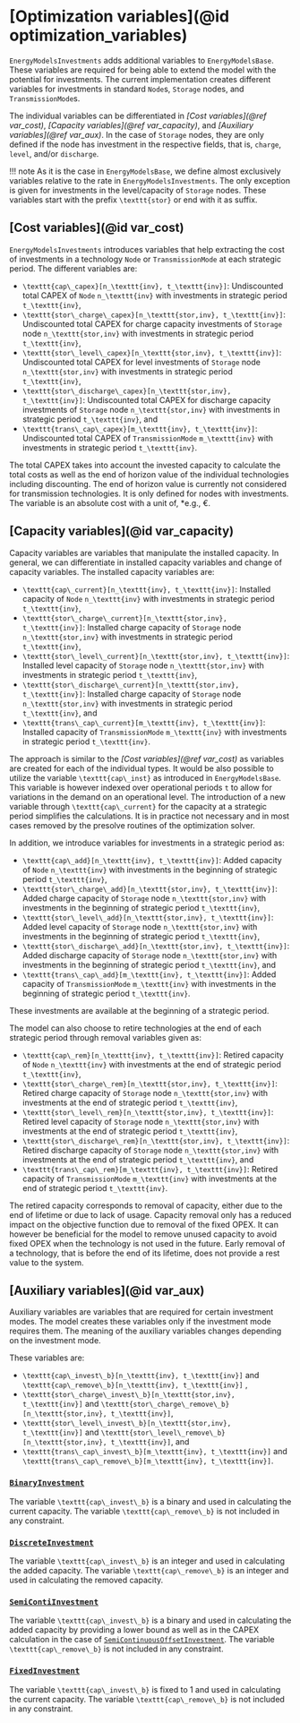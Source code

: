 # [Optimization variables](@id optimization_variables)

`EnergyModelsInvestments` adds additional variables to `EnergyModelsBase`.
These variables are required for being able to extend the model with the potential for investments.
The current implementation creates different variables for investments in standard `Node`s, `Storage` nodes, and `TransmissionMode`s.

The individual variables can be differentiated in *[Cost variables](@ref var_cost)*, *[Capacity variables](@ref var_capacity)*, and *[Auxiliary variables](@ref var_aux)*.
In the case of `Storage` nodes, they are only defined if the node has investment in the respective fields, that is, `charge`, `level`, and/or `discharge`.

!!! note
    As it is the case in `EnergyModelsBase`, we define almost exclusively variables relative to the rate in `EnergyModelsInvestments`.
    The only exception is given for investments in the level/capacity of `Storage` nodes.
    These variables start with the prefix ``\texttt{stor}`` or end with it as suffix.

## [Cost variables](@id var_cost)

`EnergyModelsInvestments` introduces variables that help extracting the cost of investments in a technology `Node` or `TransmissionMode` at each strategic period.
The different variables are:

- ``\texttt{cap\_capex}[n_\texttt{inv}, t_\texttt{inv}]``: Undiscounted total CAPEX of `Node` ``n_\texttt{inv}`` with investments in strategic period ``t_\texttt{inv}``,
- ``\texttt{stor\_charge\_capex}[n_\texttt{stor,inv}, t_\texttt{inv}]``: Undiscounted total CAPEX for charge capacity investments of `Storage` node ``n_\texttt{stor,inv}`` with investments in strategic period ``t_\texttt{inv}``,
- ``\texttt{stor\_level\_capex}[n_\texttt{stor,inv}, t_\texttt{inv}]``: Undiscounted total CAPEX for level investments of `Storage` node ``n_\texttt{stor,inv}`` with investments in strategic period ``t_\texttt{inv}``,
- ``\texttt{stor\_discharge\_capex}[n_\texttt{stor,inv}, t_\texttt{inv}]``: Undiscounted total CAPEX for discharge capacity investments of `Storage` node ``n_\texttt{stor,inv}`` with investments in strategic period ``t_\texttt{inv}``, and
- ``\texttt{trans\_cap\_capex}[m_\texttt{inv}, t_\texttt{inv}]``: Undiscounted total CAPEX of `TransmissionMode` ``m_\texttt{inv}`` with investments in strategic period ``t_\texttt{inv}``.

The total CAPEX takes into account the invested capacity to calculate the total costs as well as the end of horizon value of the individual technologies including discounting.
The end of horizon value is currently not considered for transmission technologies.
It is only defined for nodes with investments.
The variable is an absolute cost with a unit of, *e.g., €.

## [Capacity variables](@id var_capacity)

Capacity variables are variables that manipulate the installed capacity.
In general, we can differentiate in installed capacity variables and change of capacity variables.
The installed capacity variables are:

- ``\texttt{cap\_current}[n_\texttt{inv}, t_\texttt{inv}]``: Installed capacity of `Node` ``n_\texttt{inv}`` with investments in strategic period ``t_\texttt{inv}``,
- ``\texttt{stor\_charge\_current}[n_\texttt{stor,inv}, t_\texttt{inv}]``: Installed charge capacity of `Storage` node ``n_\texttt{stor,inv}`` with investments in strategic period ``t_\texttt{inv}``,
- ``\texttt{stor\_level\_current}[n_\texttt{stor,inv}, t_\texttt{inv}]``: Installed level capacity of `Storage` node ``n_\texttt{stor,inv}`` with investments in strategic period ``t_\texttt{inv}``,
- ``\texttt{stor\_discharge\_current}[n_\texttt{stor,inv}, t_\texttt{inv}]``: Installed charge capacity of `Storage` node ``n_\texttt{stor,inv}`` with investments in strategic period ``t_\texttt{inv}``, and
- ``\texttt{trans\_cap\_current}[m_\texttt{inv}, t_\texttt{inv}]``: Installed capacity of `TransmissionMode` ``m_\texttt{inv}`` with investments in strategic period ``t_\texttt{inv}``.

The approach is similar to the *[Cost variables](@ref var_cost)* as variables are created for each of the individual types.
It would be also possible to utilize the variable ``\texttt{cap\_inst}`` as introduced in `EnergyModelsBase`.
This variable is however indexed over operational periods ``t`` to allow for variations in the demand on an operational level.
The introduction of a new variable through ``\texttt{cap\_current}`` for the capacity at a strategic period simplifies the calculations.
It is in practice not necessary and in most cases removed by the presolve routines of the optimization solver.

In addition, we introduce variables for investments in a strategic period as:

- ``\texttt{cap\_add}[n_\texttt{inv}, t_\texttt{inv}]``: Added capacity of `Node` ``n_\texttt{inv}`` with investments in the beginning of strategic period ``t_\texttt{inv}``,
- ``\texttt{stor\_charge\_add}[n_\texttt{stor,inv}, t_\texttt{inv}]``: Added charge capacity of `Storage` node ``n_\texttt{stor,inv}`` with investments in the beginning of strategic period ``t_\texttt{inv}``,
- ``\texttt{stor\_level\_add}[n_\texttt{stor,inv}, t_\texttt{inv}]``: Added level capacity of `Storage` node ``n_\texttt{stor,inv}`` with investments in the beginning of strategic period ``t_\texttt{inv}``,
- ``\texttt{stor\_discharge\_add}[n_\texttt{stor,inv}, t_\texttt{inv}]``: Added discharge capacity of `Storage` node ``n_\texttt{stor,inv}`` with investments in the beginning of strategic period ``t_\texttt{inv}``, and
- ``\texttt{trans\_cap\_add}[m_\texttt{inv}, t_\texttt{inv}]``: Added capacity of `TransmissionMode` ``m_\texttt{inv}`` with investments in the beginning of strategic period ``t_\texttt{inv}``.

These investments are available at the beginning of a strategic period.

The model can also choose to retire technologies at the end of each strategic period through removal variables given as:

- ``\texttt{cap\_rem}[n_\texttt{inv}, t_\texttt{inv}]``: Retired capacity of `Node` ``n_\texttt{inv}`` with investments at the end of strategic period ``t_\texttt{inv}``,
- ``\texttt{stor\_charge\_rem}[n_\texttt{stor,inv}, t_\texttt{inv}]``: Retired charge capacity of `Storage` node ``n_\texttt{stor,inv}`` with investments at the end of strategic period ``t_\texttt{inv}``,
- ``\texttt{stor\_level\_rem}[n_\texttt{stor,inv}, t_\texttt{inv}]``: Retired level capacity of `Storage` node ``n_\texttt{stor,inv}`` with investments at the end of strategic period ``t_\texttt{inv}``,
- ``\texttt{stor\_discharge\_rem}[n_\texttt{stor,inv}, t_\texttt{inv}]``: Retired discharge capacity of `Storage` node ``n_\texttt{stor,inv}`` with investments at the end of strategic period ``t_\texttt{inv}``, and
- ``\texttt{trans\_cap\_rem}[m_\texttt{inv}, t_\texttt{inv}]``: Retired capacity of `TransmissionMode` ``m_\texttt{inv}`` with investments at the end of strategic period ``t_\texttt{inv}``.

The retired capacity corresponds to removal of capacity, either due to the end of lifetime or due to lack of usage.
Capacity removal only has a reduced impact on the objective function due to removal of the fixed OPEX.
It can however be beneficial for the model to remove unused capacity to avoid fixed OPEX when the technology is not used in the future.
Early removal of a technology, that is before the end of its lifetime, does not provide a rest value to the system.

## [Auxiliary variables](@id var_aux)

Auxiliary variables are variables that are required for certain investment modes.
The model creates these variables only if the investment mode requires them.
The meaning of the auxiliary variables changes depending on the investment mode.

These variables are:

- ``\texttt{cap\_invest\_b}[n_\texttt{inv}, t_\texttt{inv}]`` and ``\texttt{cap\_remove\_b}[n_\texttt{inv}, t_\texttt{inv}]`` ,
- ``\texttt{stor\_charge\_invest\_b}[n_\texttt{stor,inv}, t_\texttt{inv}]`` and ``\texttt{stor\_charge\_remove\_b}[n_\texttt{stor,inv}, t_\texttt{inv}]``,
- ``\texttt{stor\_level\_invest\_b}[n_\texttt{stor,inv}, t_\texttt{inv}]`` and ``\texttt{stor\_level\_remove\_b}[n_\texttt{stor,inv}, t_\texttt{inv}]``, and
- ``\texttt{trans\_cap\_invest\_b}[m_\texttt{inv}, t_\texttt{inv}]`` and ``\texttt{trans\_cap\_remove\_b}[m_\texttt{inv}, t_\texttt{inv}]``.

### [`BinaryInvestment`](@ref)

The variable ``\texttt{cap\_invest\_b}`` is a binary and used in calculating the current capacity.
The variable ``\texttt{cap\_remove\_b}`` is not included in any constraint.

### [`DiscreteInvestment`](@ref)

The variable ``\texttt{cap\_invest\_b}`` is an integer and used in calculating the added capacity.
The variable ``\texttt{cap\_remove\_b}`` is an integer and used in calculating the removed capacity.

### [`SemiContiInvestment`](@ref)

The variable ``\texttt{cap\_invest\_b}`` is a binary and used in calculating the added capacity by providing a lower bound as well as in the CAPEX calculation in the case of [`SemiContinuousOffsetInvestment`](@ref).
The variable ``\texttt{cap\_remove\_b}`` is not included in any constraint.

### [`FixedInvestment`](@ref)

The variable ``\texttt{cap\_invest\_b}`` is fixed to 1 and used in calculating the current capacity.
The variable ``\texttt{cap\_remove\_b}`` is not included in any constraint.
